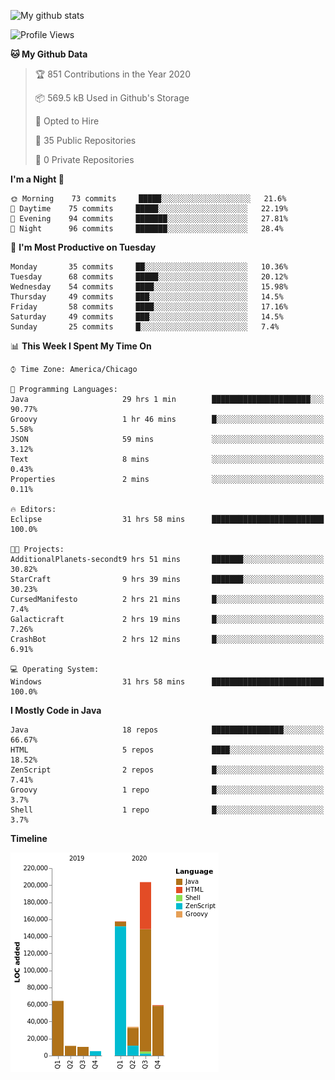 ![My github stats](https://github-readme-stats.vercel.app/api?username=romvoid95&theme=gruvbox&include_all_commits=true&show_icons=true")

<!--START_SECTION:waka-->
![Profile Views](http://img.shields.io/badge/Profile%20Views-3-blue)

**🐱 My Github Data** 

> 🏆 851 Contributions in the Year 2020
 > 
> 📦 569.5 kB Used in Github's Storage 
 > 
> 💼 Opted to Hire
 > 
> 📜 35 Public Repositories 
 > 
> 🔑 0 Private Repositories  
 > 
**I'm a Night 🦉** 

```text
🌞 Morning    73 commits     █████░░░░░░░░░░░░░░░░░░░░   21.6% 
🌆 Daytime    75 commits     █████░░░░░░░░░░░░░░░░░░░░   22.19% 
🌃 Evening    94 commits     ███████░░░░░░░░░░░░░░░░░░   27.81% 
🌙 Night      96 commits     ███████░░░░░░░░░░░░░░░░░░   28.4%

```
📅 **I'm Most Productive on Tuesday** 

```text
Monday       35 commits     ██░░░░░░░░░░░░░░░░░░░░░░░   10.36% 
Tuesday      68 commits     █████░░░░░░░░░░░░░░░░░░░░   20.12% 
Wednesday    54 commits     ████░░░░░░░░░░░░░░░░░░░░░   15.98% 
Thursday     49 commits     ███░░░░░░░░░░░░░░░░░░░░░░   14.5% 
Friday       58 commits     ████░░░░░░░░░░░░░░░░░░░░░   17.16% 
Saturday     49 commits     ███░░░░░░░░░░░░░░░░░░░░░░   14.5% 
Sunday       25 commits     █░░░░░░░░░░░░░░░░░░░░░░░░   7.4%

```


📊 **This Week I Spent My Time On** 

```text
⌚︎ Time Zone: America/Chicago

💬 Programming Languages: 
Java                     29 hrs 1 min        ██████████████████████░░░   90.77% 
Groovy                   1 hr 46 mins        █░░░░░░░░░░░░░░░░░░░░░░░░   5.58% 
JSON                     59 mins             ░░░░░░░░░░░░░░░░░░░░░░░░░   3.12% 
Text                     8 mins              ░░░░░░░░░░░░░░░░░░░░░░░░░   0.43% 
Properties               2 mins              ░░░░░░░░░░░░░░░░░░░░░░░░░   0.11%

🔥 Editors: 
Eclipse                  31 hrs 58 mins      █████████████████████████   100.0%

🐱‍💻 Projects: 
AdditionalPlanets-secondt9 hrs 51 mins       ███████░░░░░░░░░░░░░░░░░░   30.82% 
StarCraft                9 hrs 39 mins       ███████░░░░░░░░░░░░░░░░░░   30.23% 
CursedManifesto          2 hrs 21 mins       █░░░░░░░░░░░░░░░░░░░░░░░░   7.4% 
Galacticraft             2 hrs 19 mins       █░░░░░░░░░░░░░░░░░░░░░░░░   7.26% 
CrashBot                 2 hrs 12 mins       █░░░░░░░░░░░░░░░░░░░░░░░░   6.91%

💻 Operating System: 
Windows                  31 hrs 58 mins      █████████████████████████   100.0%

```

**I Mostly Code in Java** 

```text
Java                     18 repos            ████████████████░░░░░░░░░   66.67% 
HTML                     5 repos             ████░░░░░░░░░░░░░░░░░░░░░   18.52% 
ZenScript                2 repos             █░░░░░░░░░░░░░░░░░░░░░░░░   7.41% 
Groovy                   1 repo              █░░░░░░░░░░░░░░░░░░░░░░░░   3.7% 
Shell                    1 repo              █░░░░░░░░░░░░░░░░░░░░░░░░   3.7%

```


**Timeline**

![Chart not found](https://raw.githubusercontent.com/ROMVoid95/ROMVoid95/master/charts/bar_graph.png) 


<!--END_SECTION:waka-->
